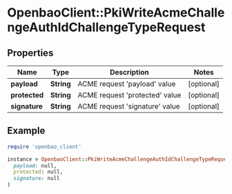 # OpenbaoClient::PkiWriteAcmeChallengeAuthIdChallengeTypeRequest

## Properties

| Name | Type | Description | Notes |
| ---- | ---- | ----------- | ----- |
| **payload** | **String** | ACME request &#39;payload&#39; value | [optional] |
| **protected** | **String** | ACME request &#39;protected&#39; value | [optional] |
| **signature** | **String** | ACME request &#39;signature&#39; value | [optional] |

## Example

```ruby
require 'openbao_client'

instance = OpenbaoClient::PkiWriteAcmeChallengeAuthIdChallengeTypeRequest.new(
  payload: null,
  protected: null,
  signature: null
)
```

